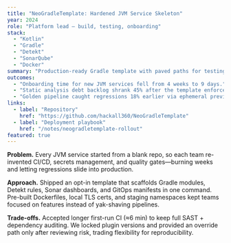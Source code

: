 ```yaml
---
title: "NeoGradleTemplate: Hardened JVM Service Skeleton"
year: 2024
role: "Platform lead — build, testing, onboarding"
stack:
  - "Kotlin"
  - "Gradle"
  - "Detekt"
  - "SonarQube"
  - "Docker"
summary: "Production-ready Gradle template with paved paths for testing, security scanning, and GitOps deployment."
outcomes:
  - "Onboarding time for new JVM services fell from 4 weeks to 9 days."
  - "Static analysis debt backlog shrank 45% after the template enforced Detekt + Sonar baselines."
  - "Golden pipeline caught regressions 18% earlier via ephemeral preview environments."
links:
  - label: "Repository"
    href: "https://github.com/hackall360/NeoGradleTemplate"
  - label: "Deployment playbook"
    href: "/notes/neogradletemplate-rollout"
featured: true
---
```


**Problem.** Every JVM service started from a blank repo, so each team re-invented CI/CD, secrets management, and quality gates—burning weeks and letting regressions slide into production.

**Approach.** Shipped an opt-in template that scaffolds Gradle modules, Detekt rules, Sonar dashboards, and GitOps manifests in one command. Pre-built Dockerfiles, local TLS certs, and staging namespaces kept teams focused on features instead of yak-shaving pipelines.

**Trade-offs.** Accepted longer first-run CI (≈6 min) to keep full SAST + dependency auditing. We locked plugin versions and provided an override path only after reviewing risk, trading flexibility for reproducibility.
